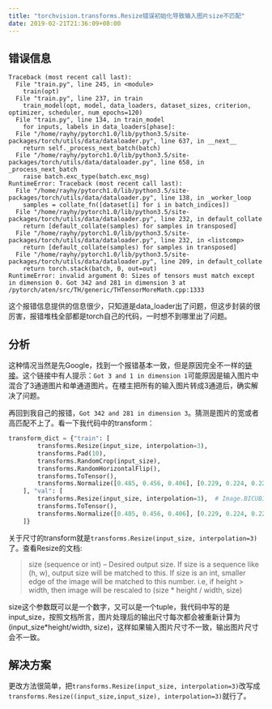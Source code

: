 ```yaml
---
title: "torchvision.transforms.Resize错误初始化导致输入图片size不匹配"
date: 2019-02-21T21:36:09+08:00
---
```


## 错误信息

```error
Traceback (most recent call last):
  File "train.py", line 245, in <module>
    train(opt)
  File "train.py", line 237, in train
    train_model(opt, model, data_loaders, dataset_sizes, criterion, optimizer, scheduler, num_epochs=120)
  File "train.py", line 134, in train_model
    for inputs, labels in data_loaders[phase]:
  File "/home/rayhy/pytorch1.0/lib/python3.5/site-packages/torch/utils/data/dataloader.py", line 637, in __next__
    return self._process_next_batch(batch)
  File "/home/rayhy/pytorch1.0/lib/python3.5/site-packages/torch/utils/data/dataloader.py", line 658, in _process_next_batch
    raise batch.exc_type(batch.exc_msg)
RuntimeError: Traceback (most recent call last):
  File "/home/rayhy/pytorch1.0/lib/python3.5/site-packages/torch/utils/data/dataloader.py", line 138, in _worker_loop
    samples = collate_fn([dataset[i] for i in batch_indices])
  File "/home/rayhy/pytorch1.0/lib/python3.5/site-packages/torch/utils/data/dataloader.py", line 232, in default_collate
    return [default_collate(samples) for samples in transposed]
  File "/home/rayhy/pytorch1.0/lib/python3.5/site-packages/torch/utils/data/dataloader.py", line 232, in <listcomp>
    return [default_collate(samples) for samples in transposed]
  File "/home/rayhy/pytorch1.0/lib/python3.5/site-packages/torch/utils/data/dataloader.py", line 209, in default_collate
    return torch.stack(batch, 0, out=out)
RuntimeError: invalid argument 0: Sizes of tensors must match except in dimension 0. Got 342 and 281 in dimension 3 at /pytorch/aten/src/TH/generic/THTensorMoreMath.cpp:1333
```

这个报错信息提供的信息很少，只知道是data_loader出了问题，但这步封装的很厉害，报错堆栈全部都是torch自己的代码，一时想不到哪里出了问题。

## 分析

这种情况当然是先Google，找到一个报错基本一致，但是原因完全不一样的[链接](https://discuss.pytorch.org/t/runtimeerror-invalid-argument-0/17919)。这个链接中有人提示：`Got 3 and 1 in dimension 1`可能原因是输入图片中混合了3通道图片和单通道图片。在楼主把所有的输入图片转成3通道后，确实解决了问题。

再回到我自己的报错，`Got 342 and 281 in dimension 3`。猜测是图片的宽或者高匹配不上了。看一下我代码中的transform：

```python
transform_dict = {"train": [
        transforms.Resize(input_size, interpolation=3),
        transforms.Pad(10),
        transforms.RandomCrop(input_size),
        transforms.RandomHorizontalFlip(),
        transforms.ToTensor(),
        transforms.Normalize([0.485, 0.456, 0.406], [0.229, 0.224, 0.225])
    ], "val": [
        transforms.Resize(input_size, interpolation=3),  # Image.BICUBIC
        transforms.ToTensor(),
        transforms.Normalize([0.485, 0.456, 0.406], [0.229, 0.224, 0.225])
    ]}
```

关于尺寸的transform就是`transforms.Resize(input_size, interpolation=3)`了。查看Resize的文档:

> size (sequence or int) – Desired output size. If size is a sequence like (h, w), output size will be matched to this. If size is an int, smaller edge of the image will be matched to this number. i.e, if height > width, then image will be rescaled to (size * height / width, size)

size这个参数既可以是一个数字，又可以是一个tuple，我代码中写的是input_size，按照文档所言，图片处理后的输出尺寸每次都会被重新计算为(input_size*height/width, size)，这样如果输入图片尺寸不一致，输出图片尺寸会不一致。

## 解决方案

更改方法很简单，把`transforms.Resize(input_size, interpolation=3)`改写成`transforms.Resize((input_size,input_size), interpolation=3)`就行了。